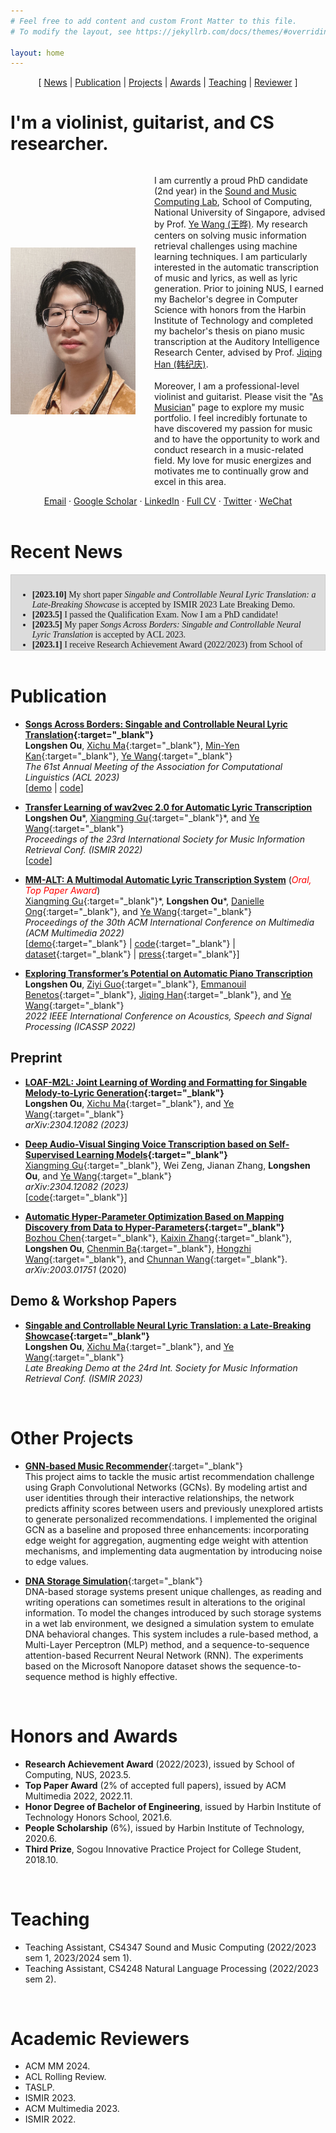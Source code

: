 ```yaml
---
# Feel free to add content and custom Front Matter to this file.
# To modify the layout, see https://jekyllrb.com/docs/themes/#overriding-theme-defaults

layout: home
---
```


<!-- 
Sections: 
Intro
News
Publication
Other Projects
Honors and Awards
Teaching
Academic Reviewers
 -->


<!-- Google Analytics tag (gtag.js) -->
<script async src="https://www.googletagmanager.com/gtag/js?id=G-MK1PD93QHP"></script>
<script>
  window.dataLayer = window.dataLayer || [];
  function gtag(){dataLayer.push(arguments);}
  gtag('js', new Date());

  gtag('config', 'G-MK1PD93QHP');
</script>


<!-- Navigator -->
<div style="text-align:center;">
[ <a href="#recent-news">News</a> | <a href="#publication">Publication</a> | <a href="#other-projects">Projects</a> | <a href="#honors-and-awards">Awards</a> | <a href="#teaching">Teaching</a> | <a href="#academic-reviewers">Reviewer</a> ]
</div>

# I'm a violinist, guitarist, and CS researcher.

<!-- Style for image width at intro (responsive) -->
<style>
    .content {
      display: flex;
      align-items: center;
    }

    .image {
      width: 200px;
      margin-right: 30px;
    }

    @media screen and (max-width: 600px) {
    .content {
      display: block;
      text-align: left;
    }

    .image {
      display: block;
      width: 50%;
      height: auto;
      margin: 0 auto 30px;
    }
  }
</style>

<!-- <style>
  .content {
  display: flex;
  align-items: flex-start; /* 这里做了修改 */
}

.image {
  width: 200px;
  margin-right: 30px;
}

@media screen and (max-width: 600px) {
  .content {
    display: block;
    text-align: left;
  }

  .image {
    display: block;
    width: 50%;
    height: auto;
    margin: 0 auto 30px;
  }
}

</style> -->

<!-- Intro -->
<div class="content">
  <img class="image" src="/assets/images/myself.png" alt="Image description">
  <p>
    I am currently a proud PhD candidate (2nd year) in the <a href="https://smcnus.comp.nus.edu.sg/" target="_blank">Sound and Music Computing Lab</a>, School of Computing, National University of Singapore, advised by Prof. <a href="https://www.comp.nus.edu.sg/cs/people/wangye/" target="_blank">Ye Wang (王晔)</a>. My research centers on solving music information retrieval challenges using machine learning techniques. I am particularly interested in the automatic transcription of music and lyrics, as well as lyric generation. Prior to joining NUS, I earned my Bachelor's degree in Computer Science with honors from the Harbin Institute of Technology and completed my bachelor's thesis on piano music transcription at the Auditory Intelligence Research Center, advised by Prof. <a href="http://homepage.hit.edu.cn/hanjiqing?lang=zh" target="_blank">Jiqing Han (韩纪庆)</a>.
    <br> <br>
    Moreover, I am a professional-level violinist and guitarist. Please visit the "<a href="/musician">As Musician</a>" page to explore my music portfolio. I feel incredibly fortunate to have discovered my passion for music and to have the opportunity to work and conduct research in a music-related field. My love for music energizes and motivates me to continually grow and excel in this area.
  </p>
</div>

<!-- Contact -->
<!-- Email ` Scholar ` CV/LinkedIn ` Twitter ` Wechat ` Bilibili ` Youtube -->
<div style="text-align:center;">
<a href="mailto:oulongshen@u.nus.edu">Email</a> &middot; 
<a href="https://scholar.google.com/citations?user=hf-xY6gAAAAJ" target="_blank">Google Scholar</a> &middot; 
<a href="https://www.linkedin.com/in/longshen-ou/" target="_blank">LinkedIn</a> &middot; 
<a href="assets/pdf/CV/2023-11-15.pdf" target="_blank">Full CV</a> &middot; 
<a href="https://twitter.com/LongshenO" target="_blank">Twitter</a> &middot; 
<a href="/assets/images/WechatQR.jpeg" target="_blank">WeChat</a>
</div>

<br>

# Recent News

<div style="height: 100px; overflow-y: scroll; border: 1px solid #ccc; padding: 10px; font-family: Times New Roman;background-color: gainsboro;">
<ul>
    <!-- <li> <b>[2023.6]</b> My paper <i>LOAF-M2L: Joint Learning of Wording and Formatting for Singable Melody-to-Lyric Generation</i> is rejected by ISMIR 2023. Sadge! </li> -->
    <li> <b>[2023.10]</b> My short paper <i>Singable and Controllable Neural Lyric Translation: a Late-Breaking Showcase</i> is accepted by ISMIR 2023 Late Breaking Demo. </li>
    <li> <b>[2023.5]</b> I passed the Qualification Exam. Now I am a PhD candidate! </li>
    <li> <b>[2023.5]</b> My paper <i>Songs Across Borders: Singable and Controllable Neural Lyric Translation</i> is accepted by ACL 2023. </li>
    <li> <b>[2023.1]</b> I receive Research Achievement Award (2022/2023) from School of Computing, NUS. </li>
    <li> <b>[2022.12]</b> I'm attending ISMIR 2023 at Bengaluru, India. </li>
    <li> <b>[2022.11]</b> Our ACM Multimedia paper receives the top paper award (2% of accepted full papers). </li>
    <li> <b>[2022.10]</b> I'm attending ACM Multimedia at Lisbon, Portugal. </li>
    <li> <b>[2022.7]</b> An extension work of our previous paper, <i>Transfer Learning of wav2vec 2.0 for Automatic Lyric Transcription</i> is acctepted by ISMIR 2023.</li>
    <li> <b>[2022.7]</b> My paper collaborated with <a href="https://guxm2021.github.io/">Xiangming Gu</a>, <i>MM-ALT: A multimodal automatic lyric transcription system</i> is accepted by ACM Multimedia 2022. </li>
    <li> <b>[2022.5]</b> I'm attending ICASSP 2022 at Singapore. </li>
    <li> <b>[2022.1]</b> My first paper, which achieves another SOTA on piano music transcription, is accepted by ICASSP 2022.</li>
    <li> <b>[2022.1]</b> I start my PhD journey in NUS SMCL, advised by <a href="https://www.comp.nus.edu.sg/cs/people/wangye/">Prof. Wang Ye</a>. </li>
    <li> <b>[2021.8]</b> I join National University of Singapore as a student in Master of Computing program (AI track), start my research in <a href="https://smcnus.comp.nus.edu.sg/"> Sound and Music Computing Lab </a>.</li>
</ul>
</div>


<br>

# Publication
- **[Songs Across Borders: Singable and Controllable Neural Lyric Translation](https://aclanthology.org/2023.acl-long.27/){:target="_blank"}**  
  **Longshen Ou**, [Xichu Ma](https://dblp.org/pid/179/9890.html){:target="_blank"}, [Min-Yen Kan](https://www.comp.nus.edu.sg/~kanmy/){:target="_blank"}, [Ye Wang](https://www.comp.nus.edu.sg/cs/people/wangye/){:target="_blank"}  
  *The 61st Annual Meeting of the Association for Computational Linguistics (ACL 2023)*  
  [[demo](/lyric_translation) | [code](https://github.com/Sonata165/ControllableLyricTranslation)]

- **[Transfer Learning of wav2vec 2.0 for Automatic Lyric Transcription](https://arxiv.org/abs/2207.09747)**  
  **Longshen Ou**\*, [Xiangming Gu](https://guxm2021.github.io/){:target="_blank"}\*, and [Ye Wang](https://www.comp.nus.edu.sg/cs/people/wangye/){:target="_blank"}  
  *Proceedings of the 23rd International Society for Music Information Retrieval Conf. (ISMIR 2022)*  
  [[code](https://github.com/guxm2021/ALT_SpeechBrain)]

- **[MM-ALT: A Multimodal Automatic Lyric Transcription System](https://dl.acm.org/doi/abs/10.1145/3503161.3548411)** (*<span style="color:red">Oral, Top Paper Award</span>*)  
  [Xiangming Gu](https://guxm2021.github.io/){:target="_blank"}\*, **Longshen Ou**\*, [Danielle Ong](https://www.linkedin.com/in/danielle-ong-854b88177/){:target="_blank"}, and [Ye Wang](https://www.comp.nus.edu.sg/cs/people/wangye/){:target="_blank"}  
  *Proceedings of the 30th ACM International Conference on Multimedia (ACM Multimedia 2022)*   
  [[demo](https://n20em.github.io/){:target="_blank"} | [code](https://github.com/guxm2021/MM_ALT){:target="_blank"} | [dataset](https://zenodo.org/record/7545968){:target="_blank"} | [press](https://www.comp.nus.edu.sg/news/features/2023-marvellous-richness-wye/){:target="_blank"}]

- [**Exploring Transformer’s Potential on Automatic Piano Transcription**](https://ieeexplore.ieee.org/abstract/document/9746789)  
  **Longshen Ou**, [Ziyi Guo](https://www.linkedin.com/in/zi-yi-guo/){:target="_blank"}, [Emmanouil Benetos](https://www.eecs.qmul.ac.uk/~emmanouilb/){:target="_blank"}, [Jiqing Han](https://dblp.org/pid/h/JiqingHan.html){:target="_blank"}, and [Ye Wang](https://www.comp.nus.edu.sg/cs/people/wangye/){:target="_blank"}    
  *2022 IEEE International Conference on Acoustics, Speech and Signal Processing (ICASSP 2022)*
  


## Preprint
- **[LOAF-M2L: Joint Learning of Wording and Formatting for Singable Melody-to-Lyric Generation](https://arxiv.org/abs/2307.02146){:target="_blank"}**  
  **Longshen Ou**, [Xichu Ma](https://dblp.org/pid/179/9890.html){:target="_blank"}, and [Ye Wang](https://www.comp.nus.edu.sg/cs/people/wangye/){:target="_blank"}  
  *arXiv:2304.12082 (2023)*  

- **[Deep Audio-Visual Singing Voice Transcription based on Self-Supervised Learning Models](https://arxiv.org/abs/2304.12082){:target="_blank"}**  
  [Xiangming Gu](https://guxm2021.github.io/){:target="_blank"}, Wei Zeng, Jianan Zhang, **Longshen Ou**, and [Ye Wang](https://www.comp.nus.edu.sg/cs/people/wangye/){:target="_blank"}  
  *arXiv:2304.12082 (2023)*  
  [[code](https://github.com/guxm2021/SVT_SpeechBrain){:target="_blank"}]

- **[Automatic Hyper-Parameter Optimization Based on Mapping Discovery from Data to Hyper-Parameters](https://arxiv.org/abs/2003.01751){:target="_blank"}**  
  [Bozhou Chen](https://www.researchgate.net/profile/Bozhou-Chen){:target="_blank"}, [Kaixin Zhang](https://www.researchgate.net/profile/Kaixin-Zhang-6){:target="_blank"}, **Longshen Ou**, [Chenmin Ba](https://dblp.uni-trier.de/pid/259/9983.html){:target="_blank"}, [Hongzhi Wang](https://dblp.org/pid/81/940.html){:target="_blank"}, and [Chunnan Wang](https://scholar.google.com/citations?user=F0xRt20AAAAJ&hl=en){:target="_blank"}.  
  *arXiv:2003.01751* (2020)

## Demo & Workshop Papers
- **[Singable and Controllable Neural Lyric Translation: a Late-Breaking Showcase](https://ismir2023program.ismir.net/lbd_347.html){:target="_blank"}**  
  **Longshen Ou**, [Xichu Ma](https://dblp.org/pid/179/9890.html){:target="_blank"}, and [Ye Wang](https://www.comp.nus.edu.sg/cs/people/wangye/){:target="_blank"}  
  *Late Breaking Demo at the 24rd Int. Society for Music Information Retrieval Conf. (ISMIR 2023)*  
  
<br>

# Other Projects
- [**GNN-based Music Recommender**](https://github.com/Sonata165/MusicRecommenderGCN){:target="_blank"}  
    This project aims to tackle the music artist recommendation challenge using Graph Convolutional Networks (GCNs). By modeling artist and user identities through their interactive relationships, the network predicts affinity scores between users and previously unexplored artists to generate personalized recommendations. I implemented the original GCN as a baseline and proposed three enhancements: incorporating edge weight for aggregation, augmenting edge weight with attention mechanisms, and implementing data augmentation by introducing noise to edge values.

- [**DNA Storage Simulation**](https://github.com/Sonata165/DNA-Storage-Simulation){:target="_blank"}  
    DNA-based storage systems present unique challenges, as reading and writing operations can sometimes result in alterations to the original information. To model the changes introduced by such storage systems in a wet lab environment, we designed a simulation system to emulate DNA behavioral changes. This system includes a rule-based method, a Multi-Layer Perceptron (MLP) method, and a sequence-to-sequence attention-based Recurrent Neural Network (RNN). The experiments based on the Microsoft Nanopore dataset shows the sequence-to-sequence method is highly effective.

<br>

# Honors and Awards
- **Research Achievement Award** (2022/2023), issued by School of Computing, NUS, 2023.5.
- **Top Paper Award** (2% of accepted full papers), issued by ACM Multimedia 2022, 2022.11.
- **Honor Degree of Bachelor of Engineering**, issued by Harbin Institute of Technology Honors School, 2021.6.
- **People Scholarship** (6%), issued by Harbin Institute of Technology, 2020.6.
- **Third Prize**, Sogou Innovative Practice Project for College Student, 2018.10.

<br>

# Teaching
- Teaching Assistant, CS4347 Sound and Music Computing (2022/2023 sem 1, 2023/2024 sem 1).
- Teaching Assistant, CS4248 Natural Language Processing (2022/2023 sem 2).

<br>

# Academic Reviewers
- ACM MM 2024.
- ACL Rolling Review.
- TASLP.
- ISMIR 2023.
- ACM Multimedia 2023.
- ISMIR 2022.

<br>
